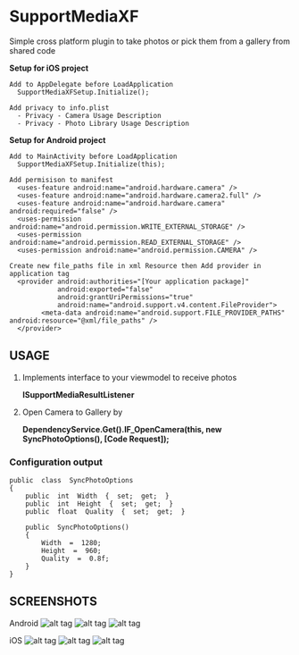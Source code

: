 
# SupportMediaXF
Simple cross platform plugin to take photos or pick them from a gallery from shared code

**Setup for iOS project**

    Add to AppDelegate before LoadApplication
      SupportMediaXFSetup.Initialize();
    
    Add privacy to info.plist
      - Privacy - Camera Usage Description
      - Privacy - Photo Library Usage Description

**Setup for Android project** 

    Add to MainActivity before LoadApplication
      SupportMediaXFSetup.Initialize(this);
    
    Add permisison to manifest
      <uses-feature android:name="android.hardware.camera" />
      <uses-feature android:name="android.hardware.camera2.full" />
      <uses-feature android:name="android.hardware.camera" android:required="false" />
      <uses-permission android:name="android.permission.WRITE_EXTERNAL_STORAGE" />
      <uses-permission android:name="android.permission.READ_EXTERNAL_STORAGE" />
      <uses-permission android:name="android.permission.CAMERA" />
    
    Create new file_paths file in xml Resource then Add provider in application tag
      <provider android:authorities="[Your application package]"
                android:exported="false"
                android:grantUriPermissions="true"
                android:name="android.support.v4.content.FileProvider">
            <meta-data android:name="android.support.FILE_PROVIDER_PATHS" android:resource="@xml/file_paths" />
      </provider>


## USAGE
1. Implements interface to your viewmodel to receive photos

    **ISupportMediaResultListener**

2. Open Camera to Gallery by

    **DependencyService.Get<ISupportMedia>().IF_OpenCamera(this,  new  SyncPhotoOptions(),  [Code Request]);**

### Configuration output

    public  class  SyncPhotoOptions  
    {  
	    public  int  Width  {  set;  get;  }  
	    public  int  Height  {  set;  get;  }  
	    public  float  Quality  {  set;  get;  }  
      
	    public  SyncPhotoOptions()  
	    {  
		    Width  =  1280;  
		    Height  =  960;  
		    Quality  =  0.8f;  
	    }  
    }

## SCREENSHOTS
Android
![alt tag](https://github.com/bulubuloa/SupportMediaXF/blob/master/Screenshots/Screenshot_2018-10-19-16-30-21.jpg?raw=true)
![alt tag](https://github.com/bulubuloa/SupportMediaXF/blob/master/Screenshots/Screenshot_2018-10-19-16-30-26.jpg?raw=true)
![alt tag](https://github.com/bulubuloa/SupportMediaXF/blob/master/Screenshots/Screenshot_2018-10-19-16-31-18.jpg?raw=true)

iOS
![alt tag](https://github.com/bulubuloa/SupportMediaXF/blob/master/Screenshots/IMG_2918.PNG?raw=true)
![alt tag](https://github.com/bulubuloa/SupportMediaXF/blob/master/Screenshots/IMG_2919.PNG?raw=true)
![alt tag](https://github.com/bulubuloa/SupportMediaXF/blob/master/Screenshots/IMG_2920.PNG?raw=true)
